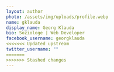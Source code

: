 ```yaml
---
layout: author
photo: /assets/img/uploads/profile.webp
name: gklauda
display_name: Georg Klauda
bio: Soziologe | Web Developer
facebook_username: georgklauda
<<<<<<< Updated upstream
twitter_username: ""
=======
>>>>>>> Stashed changes
---
```

